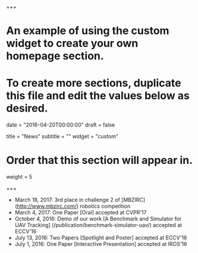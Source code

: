 +++
# An example of using the custom widget to create your own homepage section.
# To create more sections, duplicate this file and edit the values below as desired.

date = "2016-04-20T00:00:00"
draft = false

title = "News"
subtitle = ""
widget = "custom"

# Order that this section will appear in.
weight = 5

+++

- March 18, 2017: 3rd place in challenge 2 of [MBZIRC] (http://www.mbzirc.com/) robotics competition
- March 4, 2017: One Paper [Oral] accepted at CVPR'17
- October 4, 2016: Demo of our work [A Benchmark and Simulator for UAV Tracking] (/publication/benchmark-simulator-uav/) accepted at ECCV'16
- July 13, 2016: Two Papers [Spotlight and Poster] accepted at ECCV'16
- July 1, 2016: One Paper [Interactive Presentation] accepted at IROS'16
